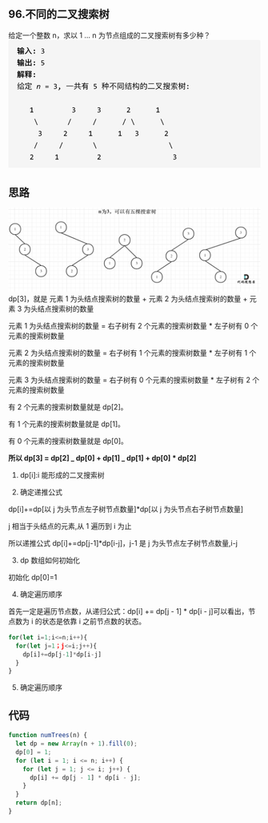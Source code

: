 ## 96.不同的二叉搜索树

给定一个整数 n，求以 1 ... n 为节点组成的二叉搜索树有多少种？
![这是图片](./1.png)

## 思路

![这是图片](./2.png)
dp[3]，就是 元素 1 为头结点搜索树的数量 + 元素 2 为头结点搜索树的数量 + 元素 3 为头结点搜索树的数量

元素 1 为头结点搜索树的数量 = 右子树有 2 个元素的搜索树数量 \* 左子树有 0 个元素的搜索树数量

元素 2 为头结点搜索树的数量 = 右子树有 1 个元素的搜索树数量 \* 左子树有 1 个元素的搜索树数量

元素 3 为头结点搜索树的数量 = 右子树有 0 个元素的搜索树数量 \* 左子树有 2 个元素的搜索树数量

有 2 个元素的搜索树数量就是 dp[2]。

有 1 个元素的搜索树数量就是 dp[1]。

有 0 个元素的搜索树数量就是 dp[0]。

**所以 dp[3] = dp[2] _ dp[0] + dp[1] _ dp[1] + dp[0] \* dp[2]**

1. dp[i]:i 能形成的二叉搜索树

2. 确定递推公式

dp[i]+=dp[以 j 为头节点左子树节点数量]\*dp[以 j 为头节点右子树节点数量]

j 相当于头结点的元素,从 1 遍历到 i 为止

所以递推公式 dp[i]+=dp[j-1]\*dp[i-j]，j-1 是 j 为头节点左子树节点数量,i-j

3. dp 数组如何初始化

初始化 dp[0]=1

4. 确定遍历顺序

首先一定是遍历节点数，从递归公式：dp[i] += dp[j - 1] \* dp[i - j]可以看出，节点数为 i 的状态是依靠 i 之前节点数的状态。

```js
for(let i=1;i<=n;i++){
  for(let j=1；j<=i;j++){
    dp[i]+=dp[j-1]*dp[i-j]
  }
}
```

5. 确定遍历顺序

## 代码

```js
function numTrees(n) {
  let dp = new Array(n + 1).fill(0);
  dp[0] = 1;
  for (let i = 1; i <= n; i++) {
    for (let j = 1; j <= i; j++) {
      dp[i] += dp[j - 1] * dp[i - j];
    }
  }
  return dp[n];
}
```
